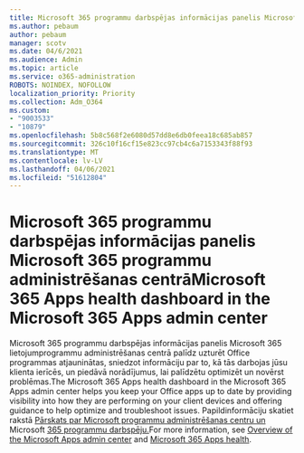 ```yaml
---
title: Microsoft 365 programmu darbspējas informācijas panelis Microsoft 365 programmu administrēšanas centrā
ms.author: pebaum
author: pebaum
manager: scotv
ms.date: 04/6/2021
ms.audience: Admin
ms.topic: article
ms.service: o365-administration
ROBOTS: NOINDEX, NOFOLLOW
localization_priority: Priority
ms.collection: Adm_O364
ms.custom:
- "9003533"
- "10879"
ms.openlocfilehash: 5b8c568f2e6080d57dd8e6db0feea18c685ab857
ms.sourcegitcommit: 326c10f16cf15e823cc97cb4c6a7153343f88f93
ms.translationtype: MT
ms.contentlocale: lv-LV
ms.lasthandoff: 04/06/2021
ms.locfileid: "51612804"
---
```

# <a name="microsoft-365-apps-health-dashboard-in-the-microsoft-365-apps-admin-center"></a><span data-ttu-id="2c378-102">Microsoft 365 programmu darbspējas informācijas panelis Microsoft 365 programmu administrēšanas centrā</span><span class="sxs-lookup"><span data-stu-id="2c378-102">Microsoft 365 Apps health dashboard in the Microsoft 365 Apps admin center</span></span>

<span data-ttu-id="2c378-103">Microsoft 365 programmu darbspējas informācijas panelis Microsoft 365 lietojumprogrammu administrēšanas centrā palīdz uzturēt Office programmas atjauninātas, sniedzot informāciju par to, kā tās darbojas jūsu klienta ierīcēs, un piedāvā norādījumus, lai palīdzētu optimizēt un novērst problēmas.</span><span class="sxs-lookup"><span data-stu-id="2c378-103">The Microsoft 365 Apps health dashboard in the Microsoft 365 Apps admin center helps you keep your Office apps up to date by providing visibility into how they are performing on your client devices and offering guidance to help optimize and troubleshoot issues.</span></span> <span data-ttu-id="2c378-104">Papildinformāciju skatiet rakstā [Pārskats par Microsoft programmu administrēšanas centru un](https://docs.microsoft.com/deployoffice/admincenter/overview) Microsoft [365 programmu darbspēju.](https://docs.microsoft.com/deployoffice/admincenter/microsoft-365-apps-health)</span><span class="sxs-lookup"><span data-stu-id="2c378-104">For more information, see [Overview of the Microsoft Apps admin center](https://docs.microsoft.com/deployoffice/admincenter/overview) and [Microsoft 365 Apps health](https://docs.microsoft.com/deployoffice/admincenter/microsoft-365-apps-health).</span></span>




